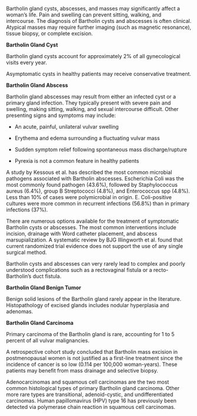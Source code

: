 Bartholin gland cysts, abscesses, and masses may significantly affect a woman’s life. Pain and swelling can prevent sitting, walking, and intercourse. The diagnosis of Bartholin cysts and abscesses is often clinical. Atypical masses may require further imaging (such as magnetic resonance), tissue biopsy, or complete excision.

**Bartholin Gland Cyst**

Bartholin gland cysts account for approximately 2% of all gynecological visits every year.

Asymptomatic cysts in healthy patients may receive conservative treatment.

**Bartholin Gland Abscess**

Bartholin gland abscesses may result from either an infected cyst or a primary gland infection. They typically present with severe pain and swelling, making sitting, walking, and sexual intercourse difficult. Other presenting signs and symptoms may include:

- An acute, painful, unilateral vulvar swelling

- Erythema and edema surrounding a fluctuating vulvar mass

- Sudden symptom relief following spontaneous mass discharge/rupture

- Pyrexia is not a common feature in healthy patients

A study by Kessous et al. has described the most common microbial pathogens associated with Bartholin abscesses. Escherichia Coli was the most commonly found pathogen (43.6%), followed by Staphylococcus aureus (6.4%), group B Streptococci (4.8%), and Enterococcus spp (4.8%). Less than 10% of cases were polymicrobial in origin. E. Coli-positive cultures were more common in recurrent infections (56.8%) than in primary infections (37%).

There are numerous options available for the treatment of symptomatic Bartholin cysts or abscesses. The most common interventions include incision, drainage with Word catheter placement, and abscess marsupialization. A systematic review by BJG Illingworth et al. found that current randomized trial evidence does not support the use of any single surgical method.

Bartholin cysts and abscesses can very rarely lead to complex and poorly understood complications such as a rectovaginal fistula or a recto-Bartholin’s duct fistula.

**Bartholin Gland Benign Tumor**

Benign solid lesions of the Bartholin gland rarely appear in the literature. Histopathology of excised glands includes nodular hyperplasia and adenomas.

**Bartholin Gland Carcinoma**

Primary carcinoma of the Bartholin gland is rare, accounting for 1 to 5 percent of all vulvar malignancies.

A retrospective cohort study concluded that Bartholin mass excision in postmenopausal women is not justified as a first-line treatment since the incidence of cancer is so low (0.114 per 100,000 woman-years). These patients may benefit from mass drainage and selective biopsy.

Adenocarcinomas and squamous cell carcinomas are the two most common histological types of primary Bartholin gland carcinoma. Other more rare types are transitional, adenoid-cystic, and undifferentiated carcinomas. Human papillomavirus (HPV) type 16 has previously been detected via polymerase chain reaction in squamous cell carcinomas.
